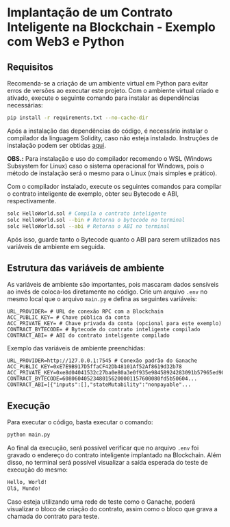 # Implantação de um Contrato Inteligente na Blockchain - Exemplo com Web3 e Python

## Requisitos

Recomenda-se a criação de um ambiente virtual em Python para evitar erros de versões ao executar este projeto. Com o ambiente virtual criado e ativado, execute o seguinte comando para instalar as dependências necessárias:

```bash
pip install -r requirements.txt --no-cache-dir
```

Após a instalação das dependências do código, é necessário instalar o compilador da linguagem Solidity, caso não esteja instalado. Instruções de instalação podem ser obtidas [aqui](https://docs.soliditylang.org/en/latest/installing-solidity.html).

**OBS.:** Para instalação e uso do compilador recomendo o WSL (Windows Subsystem for Linux) caso o sistema operacional for Windows, pois o método de instalação será o mesmo para o Linux (mais simples e prático).

Com o compilador instalado, execute os seguintes comandos para compilar o contrato inteligente de exemplo, obter seu Bytecode e ABI, respectivamente.

```bash
solc HelloWorld.sol # Compila o contrato inteligente
solc HelloWorld.sol --bin # Retorna o bytecode no terminal
solc HelloWorld.sol --abi # Retorna o ABI no terminal
```

Após isso, guarde tanto o Bytecode quanto o ABI para serem utilizados nas variáveis de ambiente em seguida.

## Estrutura das variáveis de ambiente

As variáveis de ambiente são importantes, pois mascaram dados sensíveis ao invés de coloca-los diretamente no código. Crie um arquivo `.env` no mesmo local que o arquivo `main.py` e defina as seguintes variáveis:

```env
URL_PROVIDER= # URL de conexão RPC com a Blockchain
ACC_PUBLIC_KEY= # Chave pública da conta
ACC_PRIVATE_KEY= # Chave privada da conta (opcional para este exemplo)
CONTRACT_BYTECODE= # Bytecode do contrato inteligente compilado
CONTRACT_ABI= # ABI do contrato inteligente compilado
```

Exemplo das variáveis de ambiente preenchidas:

```env
URL_PROVIDER=http://127.0.0.1:7545 # Conexão padrão do Ganache
ACC_PUBLIC_KEY=0xE7E9B917D5ffaCF42Db48101Af52Af8619d32b78
ACC_PRIVATE_KEY=0xe8d04041532c27ba0e80a3e0f935e98458924283091b57965ed90806cbfee5cf
CONTRACT_BYTECODE=60806040523480156200001157600080fd5b50604...
CONTRACT_ABI=[{"inputs":[],"stateMutability":"nonpayable"...
```

## Execução

Para executar o código, basta executar o comando:

```bash
python main.py
```

Ao final da execução, será possível verificar que no arquivo `.env` foi gravado o endereço do contrato inteligente implantado na Blockchain. Além disso, no terminal será possível visualizar a saída esperada do teste de execução do mesmo:

```txt
Hello, World!
Olá, Mundo!
```

Caso esteja utilizando uma rede de teste como o Ganache, poderá visualizar o bloco de criação do contrato, assim como o bloco que grava a chamada do contrato para teste.
